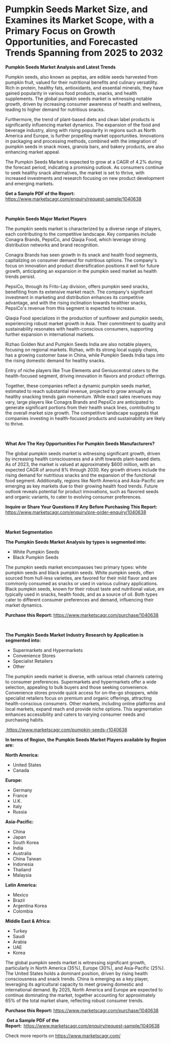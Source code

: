 <p><h1>Pumpkin Seeds Market Size, and Examines its Market Scope, with a Primary Focus on Growth Opportunities, and Forecasted Trends Spanning from 2025 to 2032</h1></p><p><strong>Pumpkin Seeds Market Analysis and Latest Trends</strong></p>
<p><p>Pumpkin seeds, also known as pepitas, are edible seeds harvested from pumpkin fruit, valued for their nutritional benefits and culinary versatility. Rich in protein, healthy fats, antioxidants, and essential minerals, they have gained popularity in various food products, snacks, and health supplements. The global pumpkin seeds market is witnessing notable growth, driven by increasing consumer awareness of health and wellness, leading to higher demand for nutritious snacks. </p><p>Furthermore, the trend of plant-based diets and clean label products is significantly influencing market dynamics. The expansion of the food and beverage industry, along with rising popularity in regions such as North America and Europe, is further propelling market opportunities. Innovations in packaging and processing methods, combined with the integration of pumpkin seeds in snack mixes, granola bars, and bakery products, are also enhancing market appeal. </p><p>The Pumpkin Seeds Market is expected to grow at a CAGR of 4.2% during the forecast period, indicating a promising outlook. As consumers continue to seek healthy snack alternatives, the market is set to thrive, with increased investments and research focusing on new product development and emerging markets.</p></p>
<p><strong>Get a Sample PDF of the Report:&nbsp;</strong> <a href="https://www.marketscagr.com/enquiry/request-sample/1040638?utm_campaign=1889&utm_medium=2&utm_source=Github&utm_content=ia&utm_term=15022025&utm_id=pumpkin-seeds">https://www.marketscagr.com/enquiry/request-sample/1040638</a></p>
<p>&nbsp;</p>
<p><strong>Pumpkin Seeds Major Market Players</strong></p>
<p><p>The pumpkin seeds market is characterized by a diverse range of players, each contributing to the competitive landscape. Key companies include Conagra Brands, PepsiCo, and Qiaqia Food, which leverage strong distribution networks and brand recognition. </p><p>Conagra Brands has seen growth in its snack and health food segments, capitalizing on consumer demand for nutritious options. The company's focus on innovation and product diversification positions it well for future growth, anticipating an expansion in the pumpkin seed market as health trends persist.</p><p>PepsiCo, through its Frito-Lay division, offers pumpkin seed snacks, benefiting from its extensive market reach. The company's significant investment in marketing and distribution enhances its competitive advantage, and with the rising inclination towards healthier snacks, PepsiCo's revenue from this segment is expected to increase.</p><p>Qiaqia Food specializes in the production of sunflower and pumpkin seeds, experiencing robust market growth in Asia. Their commitment to quality and sustainability resonates with health-conscious consumers, supporting further expansion in international markets. </p><p>Rizhao Golden Nut and Pumpkin Seeds India are also notable players, focusing on regional markets. Rizhao, with its strong local supply chains, has a growing customer base in China, while Pumpkin Seeds India taps into the rising domestic demand for healthy snacks.</p><p>Entry of niche players like True Elements and Geniuscentral caters to the health-focused segment, driving innovation in flavors and product offerings.</p><p>Together, these companies reflect a dynamic pumpkin seeds market, estimated to reach substantial revenue, projected to grow annually as healthy snacking trends gain momentum. While exact sales revenues may vary, large players like Conagra Brands and PepsiCo are anticipated to generate significant portions from their health snack lines, contributing to the overall market size growth. The competitive landscape suggests that companies investing in health-focused products and sustainability are likely to thrive.</p></p>
<p>&nbsp;</p>
<p><strong>What Are The Key Opportunities For Pumpkin Seeds Manufacturers?</strong></p>
<p><p>The global pumpkin seeds market is witnessing significant growth, driven by increasing health consciousness and a shift towards plant-based diets. As of 2023, the market is valued at approximately $600 million, with an expected CAGR of around 8% through 2030. Key growth drivers include the rising demand for nutritious snacks and the expansion of the functional food segment. Additionally, regions like North America and Asia-Pacific are emerging as key markets due to their growing health food trends. Future outlook reveals potential for product innovations, such as flavored seeds and organic variants, to cater to evolving consumer preferences.</p></p>
<p><strong>Inquire or Share Your Questions If Any Before Purchasing This Report:</strong> <a href="https://www.marketscagr.com/enquiry/pre-order-enquiry/1040638?utm_campaign=1889&utm_medium=2&utm_source=Github&utm_content=ia&utm_term=15022025&utm_id=pumpkin-seeds">https://www.marketscagr.com/enquiry/pre-order-enquiry/1040638</a></p>
<p>&nbsp;</p>
<p><strong>Market Segmentation</strong></p>
<p><strong>The Pumpkin Seeds Market Analysis by types is segmented into:</strong></p>
<p><ul><li>White Pumpkin Seeds</li><li>Black Pumpkin Seeds</li></ul></p>
<p><p>The pumpkin seeds market encompasses two primary types: white pumpkin seeds and black pumpkin seeds. White pumpkin seeds, often sourced from hull-less varieties, are favored for their mild flavor and are commonly consumed as snacks or used in various culinary applications. Black pumpkin seeds, known for their robust taste and nutritional value, are typically used in snacks, health foods, and as a source of oil. Both types cater to different consumer preferences and demand, influencing their market dynamics.</p></p>
<p><strong>Purchase this Report:&nbsp;</strong><a href="https://www.marketscagr.com/purchase/1040638?utm_campaign=1889&utm_medium=2&utm_source=Github&utm_content=ia&utm_term=15022025&utm_id=pumpkin-seeds">https://www.marketscagr.com/purchase/1040638</a></p>
<p>&nbsp;</p>
<p><strong>The Pumpkin Seeds Market Industry Research by Application is segmented into:</strong></p>
<p><ul><li>Supermarkets and Hypermarkets</li><li>Convenience Stores</li><li>Specialist Retailers</li><li>Other</li></ul></p>
<p><p>The pumpkin seeds market is diverse, with various retail channels catering to consumer preferences. Supermarkets and hypermarkets offer a wide selection, appealing to bulk buyers and those seeking convenience. Convenience stores provide quick access for on-the-go shoppers, while specialist retailers focus on premium and organic offerings, attracting health-conscious consumers. Other markets, including online platforms and local markets, expand reach and provide niche options. This segmentation enhances accessibility and caters to varying consumer needs and purchasing habits.</p></p>
<p><a href="https://www.marketscagr.com/pumpkin-seeds-r1040638?utm_campaign=1889&utm_medium=2&utm_source=Github&utm_content=ia&utm_term=15022025&utm_id=pumpkin-seeds">&nbsp;https://www.marketscagr.com/pumpkin-seeds-r1040638</a></p>
<p><strong>In terms of Region, the Pumpkin Seeds Market Players available by Region are:</strong></p>
<p>
    <p> <strong> North America: </strong>
        <ul>
            <li>United States</li>
            <li>Canada</li>
        </ul>
        </p> 
    <p> <strong> Europe: </strong>
        <ul>
            <li>Germany</li>
            <li>France</li>
            <li>U.K.</li>
            <li>Italy</li>
            <li>Russia</li>
        </ul>
        </p> 
    <p> <strong> Asia-Pacific: </strong>
        <ul>
            <li>China</li>
            <li>Japan</li>
            <li>South Korea</li>
            <li>India</li>
            <li>Australia</li>
            <li>China Taiwan</li>
            <li>Indonesia</li>
            <li>Thailand</li>
            <li>Malaysia</li>
        </ul>
        </p> 
    <p> <strong> Latin America: </strong>
        <ul>
            <li>Mexico</li>
            <li>Brazil</li>
            <li>Argentina Korea</li>
            <li>Colombia</li>
        </ul>
        </p> 
    <p> <strong> Middle East & Africa: </strong>
        <ul>
            <li>Turkey</li>
            <li>Saudi</li>
            <li>Arabia</li>
            <li>UAE</li>
            <li>Korea</li>
        </ul>
    </p>
    </p>
<p><p>The global pumpkin seeds market is witnessing significant growth, particularly in North America (35%), Europe (30%), and Asia-Pacific (25%). The United States holds a dominant position, driven by rising health consciousness and snack trends. China is emerging as a key player, leveraging its agricultural capacity to meet growing domestic and international demand. By 2025, North America and Europe are expected to continue dominating the market, together accounting for approximately 65% of the total market share, reflecting robust consumer trends.</p></p>
<p><strong>Purchase this Report: </strong><a href="https://www.marketscagr.com/purchase/1040638?utm_campaign=1889&utm_medium=2&utm_source=Github&utm_content=ia&utm_term=15022025&utm_id=pumpkin-seeds">https://www.marketscagr.com/purchase/1040638</a></p>
<p>&nbsp;<strong>Get a Sample PDF of the Report:&nbsp;&nbsp;</strong><a href="https://www.marketscagr.com/enquiry/request-sample/1040638?utm_campaign=1889&utm_medium=2&utm_source=Github&utm_content=ia&utm_term=15022025&utm_id=pumpkin-seeds">https://www.marketscagr.com/enquiry/request-sample/1040638</a></p>
<p><strong></strong></p>
<p>Check more reports on <a href="https://www.marketscagr.com/?utm_campaign=1889&utm_medium=2&utm_source=Github&utm_content=ia&utm_term=15022025&utm_id=pumpkin-seeds">https://www.marketscagr.com/</a></p>
